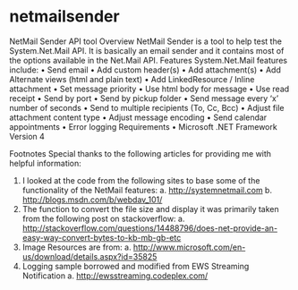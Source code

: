 netmailsender
=============

NetMail Sender API tool
Overview
NetMail Sender is a tool to help test the System.Net.Mail API.  It is basically an email sender and it contains most of the options available in the Net.Mail API.
Features
System.Net.Mail features include:
•	Send email
•	Add custom header(s)
•	Add attachment(s)
•	Add Alternate views (html and plain text)
•	Add LinkedResource / Inline attachment
•	Set message priority
•	Use html body for message
•	Use read receipt
•	Send by port
•	Send by pickup folder
•	Send message every ‘x’ number of seconds
•	Send to multiple recipients (To, Cc, Bcc)
•	Adjust file attachment content type
•	Adjust message encoding
•	Send calendar appointments
•	Error logging
Requirements
•	Microsoft .NET Framework Version 4

Footnotes
Special thanks to the following articles for providing me with helpful information:
1.	I looked at the code from the following sites to base some of the functionality of the NetMail features:
 a.	http://systemnetmail.com
 b.	http://blogs.msdn.com/b/webdav_101/
2.	The function to convert the file size and display it was primarily taken from the following post on stackoverflow:
 a.	http://stackoverflow.com/questions/14488796/does-net-provide-an-easy-way-convert-bytes-to-kb-mb-gb-etc
3.	Image Resources are from:
 a.	http://www.microsoft.com/en-us/download/details.aspx?id=35825
4.	Logging sample borrowed and modified from EWS Streaming Notification
 a.	http://ewsstreaming.codeplex.com/
